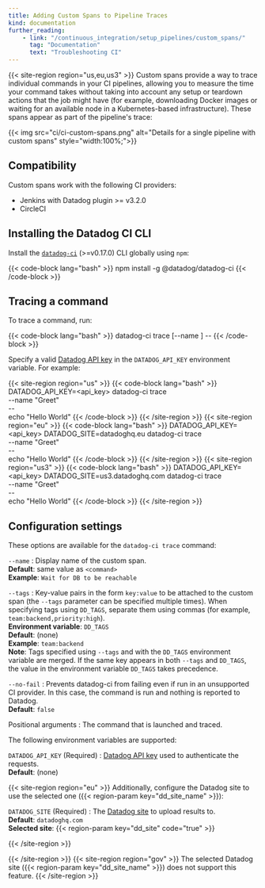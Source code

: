 ```yaml
---
title: Adding Custom Spans to Pipeline Traces
kind: documentation
further_reading:
    - link: "/continuous_integration/setup_pipelines/custom_spans/"
      tag: "Documentation"
      text: "Troubleshooting CI"
---
```


{{< site-region region="us,eu,us3" >}}
Custom spans provide a way to trace individual commands in your CI pipelines, allowing you to measure the time your command takes without taking into account any setup or teardown actions that the job might have (for example, downloading Docker images or waiting for an available node in a Kubernetes-based infrastructure). These spans appear as part of the pipeline's trace:

{{< img src="ci/ci-custom-spans.png" alt="Details for a single pipeline with custom spans" style="width:100%;">}}

## Compatibility

Custom spans work with the following CI providers:

- Jenkins with Datadog plugin >= v3.2.0
- CircleCI

## Installing the Datadog CI CLI

Install the [`datadog-ci`][1] (>=v0.17.0) CLI globally using `npm`:

{{< code-block lang="bash" >}}
npm install -g @datadog/datadog-ci
{{< /code-block >}}

## Tracing a command

To trace a command, run:

{{< code-block lang="bash" >}}
datadog-ci trace [--name <name>] -- <command>
{{< /code-block >}}

Specify a valid [Datadog API key][2] in the `DATADOG_API_KEY` environment variable. For example:

{{< site-region region="us" >}}
{{< code-block lang="bash" >}}
DATADOG_API_KEY=<api_key> datadog-ci trace \
  --name "Greet" \
  -- \
  echo "Hello World"
{{< /code-block >}}
{{< /site-region >}}
{{< site-region region="eu" >}}
{{< code-block lang="bash" >}}
DATADOG_API_KEY=<api_key> DATADOG_SITE=datadoghq.eu datadog-ci trace \
  --name "Greet" \
  -- \
  echo "Hello World"
{{< /code-block >}}
{{< /site-region >}}
{{< site-region region="us3" >}}
{{< code-block lang="bash" >}}
DATADOG_API_KEY=<api_key> DATADOG_SITE=us3.datadoghq.com datadog-ci trace \
--name "Greet" \
-- \
echo "Hello World"
{{< /code-block >}}
{{< /site-region >}}

## Configuration settings

These options are available for the `datadog-ci trace` command:

`--name`
: Display name of the custom span.<br/>
**Default**: same value as `<command>`<br/>
**Example**: `Wait for DB to be reachable`

`--tags`
: Key-value pairs in the form `key:value` to be attached to the custom span (the `--tags` parameter can be specified multiple times). When specifying tags using `DD_TAGS`, separate them using commas (for example, `team:backend,priority:high`).<br/>
**Environment variable**: `DD_TAGS`<br/>
**Default**: (none)<br/>
**Example**: `team:backend`<br/>
**Note**: Tags specified using `--tags` and with the `DD_TAGS` environment variable are merged. If the same key appears in both `--tags` and `DD_TAGS`, the value in the environment variable `DD_TAGS` takes precedence.

`--no-fail`
: Prevents datadog-ci from failing even if run in an unsupported CI provider. In this case, the command is run and nothing is reported to Datadog.<br/>
**Default**: `false`

Positional arguments
: The command that is launched and traced.

The following environment variables are supported:

`DATADOG_API_KEY` (Required)
: [Datadog API key][2] used to authenticate the requests.<br/>
**Default**: (none)


{{< site-region region="eu" >}}
Additionally, configure the Datadog site to use the selected one ({{< region-param key="dd_site_name" >}}):

`DATADOG_SITE` (Required)
: The [Datadog site][1] to upload results to.<br/>
**Default**: `datadoghq.com`<br/>
**Selected site**: {{< region-param key="dd_site" code="true" >}}

[1]: /getting_started/site/
{{< /site-region >}}

[1]: https://www.npmjs.com/package/@datadog/datadog-ci
[2]: https://app.datadoghq.com/account/settings#api
{{< /site-region >}}
{{< site-region region="gov" >}}
The selected Datadog site ({{< region-param key="dd_site_name" >}}) does not support this feature.
{{< /site-region >}}
